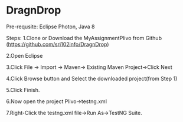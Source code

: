 # DragnDrop
Pre-requsite:
Eclipse Photon, Java 8

Steps:
1.Clone or Download the MyAssignmentPlivo from Github (https://github.com/sri102info/DragnDrop)

2.Open Eclipse

3.Click File -> Import -> Maven-> Existing Maven Project->Click Next

4.Click Browse button and Select the downloaded project(from Step 1)

5.Click Finish.

6.Now open the project Plivo->testng.xml

7.Right-Click the testng.xml file->Run As->TestNG Suite.
